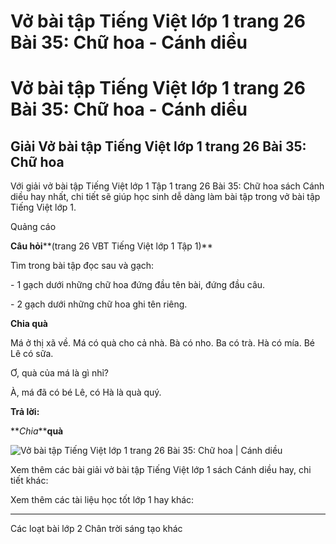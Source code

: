 # Vở bài tập Tiếng Việt lớp 1 trang 26 Bài 35: Chữ hoa - Cánh diều

# Vở bài tập Tiếng Việt lớp 1 trang 26 Bài 35: Chữ hoa - Cánh diều

## Giải Vở bài tập Tiếng Việt lớp 1 trang 26 Bài 35: Chữ hoa

Với giải vở bài tập Tiếng Việt lớp 1 Tập 1 trang 26 Bài 35: Chữ hoa sách Cánh diều hay nhất, chi tiết sẽ giúp học sinh dễ dàng làm bài tập trong vở bài tập Tiếng Việt lớp 1.

Quảng cáo

**Câu hỏi****(trang 26 VBT Tiếng Việt lớp 1 Tập 1)**

Tìm trong bài tập đọc sau và gạch:

\- 1 gạch dưới những chữ hoa đứng đầu tên bài, đứng đầu câu.

\- 2 gạch dưới những chữ hoa ghi tên riêng.

**Chia quà**

Má ở thị xã về. Má có quà cho cả nhà. Bà có nho. Ba có trà. Hà có mía. Bé Lê có sữa.

Ơ, quà của má là gì nhỉ?

À, má đã có bé Lê, có Hà là quà quý.

**Trả lời:**

**_Chia_****quà**

![Vở bài tập Tiếng Việt lớp 1 trang 26 Bài 35: Chữ hoa | Cánh diều](https://www.vietjack.com/vbt-tieng-viet-1-cd/images/bai-35-chu-hoa-1.png)

Xem thêm các bài giải vở bài tập Tiếng Việt lớp 1 sách Cánh diều hay, chi tiết khác:

Xem thêm các tài liệu học tốt lớp 1 hay khác:

* * *

Các loạt bài lớp 2 Chân trời sáng tạo khác

